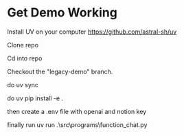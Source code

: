 # Get Demo Working

Install UV on your computer https://github.com/astral-sh/uv

Clone repo

Cd into repo

Checkout the "legacy-demo" branch. 

do uv sync

do uv pip install -e .

then create a .env file with openai and notion key


finally run uv run .\src\programs\function_chat.py
